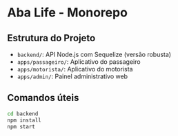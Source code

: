 # Aba Life - Monorepo

## Estrutura do Projeto

- `backend/`: API Node.js com Sequelize (versão robusta)
- `apps/passageiro/`: Aplicativo do passageiro
- `apps/motorista/`: Aplicativo do motorista
- `apps/admin/`: Painel administrativo web

## Comandos úteis

```bash
cd backend
npm install
npm start
```
